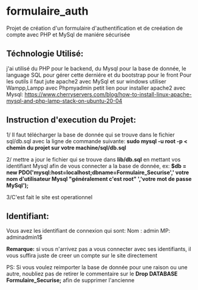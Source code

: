 # formulaire_auth
Projet de création d'un formulaire d'authentification et de creéation de compte avec PHP et MySql de maniére sécurisée

<h2>Téchnologie Utilisé:</h2>

j'ai utilisé du PHP pour le backend, du Mysql pour la base de donnée, le language SQL pour gérer cette derniére et du bootstrap pour le front
Pour les outils il faut jute apache2 avec MySql et sur windows utiliser Wampp,Lampp avec Phpmyadmin
petit lien pour installer apache2 avec Mysql: https://www.cherryservers.com/blog/how-to-install-linux-apache-mysql-and-php-lamp-stack-on-ubuntu-20-04


<h2>Instruction d'execution du Projet:</h2>

1/ Il faut télécharger la base de donnée qui se trouve dans le fichier sql/db.sql avec la ligne de commande suivante: **sudo mysql -u root -p < chemin du projet sur votre machine/sql/db.sql**

2/ mettre a jour le fichier qui se trouve dans **lib/db.sql** en mettant vos identifiant Mysql afin de vous connecter a la base de donnée, ex: **$db = new PDO('mysql:host=localhost;dbname=Formulaire_Securise',' votre nom d'utilisateur Mysql "généralement c'est root" ','votre mot de passe MySql');**

3/C'est fait le site est operationnel

<h2>Identifiant:</h2>

Vous avez les identifiant de connexion qui sont:
Nom : admin
MP: adminadmin1$

**Remarque:** si vous n'arrivez pas a vous connecter avec ses identifiants, il vous suffira juste de creer un compte sur le site directement


PS: Si vous voulez reimporter la base de donnée pour une raison ou une autre, noubliez pas de retirer le commentaire sur le **Drop DATABASE Formulaire_Securise;** afin de supprimer l'ancienne
